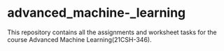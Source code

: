 # advanced_machine-_learning
This repository contains all the assignments and worksheet tasks for the course Advanced Machine Learning(21CSH-346).
